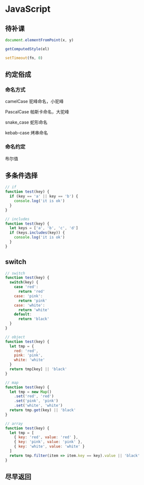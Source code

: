 # JavaScript

## 待补课

```js
document.elementFromPoint(x, y)

getComputedStyle(el)

setTimeout(fn, 0)
```

## 约定俗成

### 命名方式

camelCase 驼峰命名，小驼峰

PascalCase 帕斯卡命名，大驼峰

snake_case 蛇形命名

kebab-case 烤串命名

### 命名约定

布尔值

## 多条件选择

```js
// if
function test(key) {
  if (key == 'a' || key == 'b') {
    console.log('it is ok')
  }
}

// includes
function test(key) {
  let keys = ['a', 'b', 'c', 'd']
  if (keys.includes(key)) {
    console.log('it is ok')
  }
}
```

## switch

```js
// switch
function test(key) {
  switch(key) {
    case 'red':
      return 'red'
    case: 'pink':
      return 'pink'
    case: 'white':
      return 'white'
    default:
      return 'black'
  }
}

// object
function test(key) {
  let tmp = {
    red: 'red',
    pink: 'pink',
    white: 'white'
  }
  return tmp[key] || 'black'
}

// map
function test(key) {
  let tmp = new Map()
  	.set('red', 'red')
  	.set('pink', 'pink')
  	.set('white', 'white')
  return tmp.get(key) || 'black'
}

// array
function test(key) {
  let tmp = [
    { key: 'red', value: 'red' },
    { key: 'pink', value: 'pink' },
    { key: 'white', value: 'white' }
  ]
  return tmp.filter(item => item.key == key).value || 'black'
}
```

## 尽早返回

